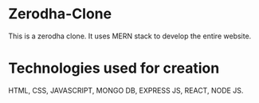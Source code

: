 # Zerodha-Clone   
This is a zerodha clone. It uses MERN stack to develop the entire website.


# Technologies used for creation
HTML,
CSS,
JAVASCRIPT,
MONGO DB,
EXPRESS JS,
REACT,
NODE JS.




